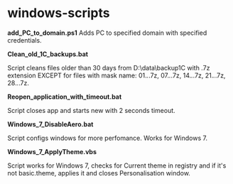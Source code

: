 # windows-scripts

**add_PC_to_domain.ps1**
Adds PC to specified domain with specified credentials.

**Clean_old_1C_backups.bat**

Script cleans files older than 30 days from D:\data\backup1C with .7z extension EXCEPT for files with mask name: 01.*.*.7z, 07.*.*.7z, 14.*.*.7z, 21.*.*.7z, 28.*.*.7z.

**Reopen_application_with_timeout.bat**

Script closes app and starts new with 2 seconds timeout.

**Windows_7_DisableAero.bat**

Script configs windows for more perfomance. Works for Windows 7.

**Windows_7_ApplyTheme.vbs**

Script works for Windows 7, checks for Current theme in registry and if it's not basic.theme, applies it and closes Personalisation window.
